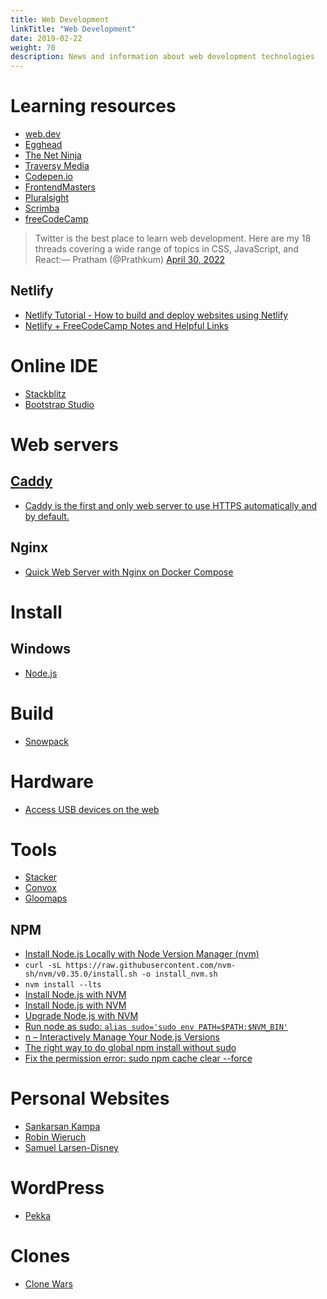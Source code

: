 ```yaml
---
title: Web Development
linkTitle: "Web Development"
date: 2019-02-22
weight: 70
description: News and information about web development technologies
---
```


# Learning resources
* [web.dev](https://web.dev/)
* [Egghead](https://egghead.io/)
* [The Net Ninja](https://www.youtube.com/channel/UCW5YeuERMmlnqo4oq8vwUpg)
* [Traversy Media](https://www.youtube.com/channel/UC29ju8bIPH5as8OGnQzwJyA)
* [Codepen.io](https://codepen.io/)
* [FrontendMasters](https://frontendmasters.com/)
* [Pluralsight](https://www.pluralsight.com/)
* [Scrimba](https://scrimba.com/)
* [freeCodeCamp](https://www.youtube.com/c/Freecodecamp/videos)

> Twitter is the best place to learn web development. 
> Here are my 18 threads covering a wide range of topics in CSS, JavaScript, and React:&mdash; Pratham (@Prathkum) <a href="https://twitter.com/Prathkum/status/1520300437467013120?ref_src=twsrc%5Etfw">April 30, 2022</a>
## Netlify
* [Netlify Tutorial - How to build and deploy websites using Netlify](https://www.youtube.com/watch?v=mT5siI19gtc)
* [Netlify + FreeCodeCamp Notes and Helpful Links](https://gist.github.com/sw-yx/167250684bb3c47edc40ad97b63d1cfb)
# Online IDE

* [Stackblitz](https://stackblitz.com/)
* [Bootstrap Studio](https://bootstrapstudio.io/)
# Web servers
## [Caddy](https://hub.docker.com/_/caddy)

* [Caddy is the first and only web server to use HTTPS automatically and by default.](https://caddyserver.com/docs/automatic-https)
## Nginx

* [Quick Web Server with Nginx on Docker Compose](https://dev.to/aminnairi/quick-web-server-with-nginx-on-docker-compose-43ol)
# Install
## Windows

* [Node.js](https://nodejs.org/en/)
# Build
* [Snowpack](https://www.snowpack.dev/#what-is-snowpack%3F)
# Hardware
* [Access USB devices on the web](https://developers.google.com/web/updates/2016/03/access-usb-devices-on-the-web)
# Tools
- [Stacker](https://stacker.app)
- [Convox](https://convox.com)
- [Gloomaps](https://www.gloomaps.com/)
## NPM
* [Install Node.js Locally with Node Version Manager (nvm)](https://heynode.com/tutorial/install-nodejs-locally-nvm/)
* `curl -sL https://raw.githubusercontent.com/nvm-sh/nvm/v0.35.0/install.sh -o install_nvm.sh`
* `nvm install --lts`
* [Install Node.js with NVM](https://github.com/xtuple/nvm)
* [Install Node.js with NVM](https://tecadmin.net/install-nodejs-with-nvm/)
* [Upgrade Node.js with NVM](https://phoenixnap.com/kb/update-node-js-version)
* [Run node as sudo: `alias sudo='sudo env PATH=$PATH:$NVM_BIN'`](https://github.com/nvm-sh/nvm/issues/43)
* [n – Interactively Manage Your Node.js Versions](https://github.com/tj/n)
* [The right way to do global npm install without sudo](http://michaelb.org/the-right-way-to-do-global-npm-install-without-sudo/)
* [Fix the permission error: sudo npm cache clear --force](https://github.com/Microsoft/WSL/issues/14)
# Personal Websites

* [Sankarsan Kampa](https://traction.one/)
* [Robin Wieruch](https://www.robinwieruch.de)
* [Samuel Larsen-Disney](https://sld.codes/)
# WordPress

* [Pekka](https://github.com/biltechnologies/pekka)
# Clones

* [Clone Wars](https://gourav.io/clone-wars)